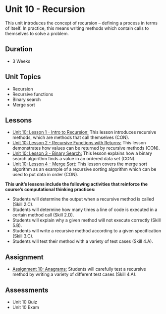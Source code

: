 # Unit 10 - Recursion

This unit introduces the concept of recursion – defining a process in terms of itself. In practice, this means writing methods which contain calls to themselves to solve a problem.

## Duration
* 3 Weeks

## Unit Topics
* Recursion
* Recursive functions
* Binary search
* Merge sort

## Lessons
* [Unit 10: Lesson 1 - Intro to Recursion:](https://github.com/mapoztate/apcsa2020/tree/master/unit10/lesson1) This lesson introduces recursive methods, which are methods that call themselves (CON).
* [Unit 10: Lesson 2 - Recursive Functions with Returns:](https://github.com/mapoztate/apcsa2020/tree/master/unit10/lesson2) This lesson demonstrates how values can be returned by recursive methods (CON).
* [Unit 10: Lesson 3 - Binary Search:](https://github.com/mapoztate/apcsa2020/tree/master/unit10/lesson3) This lesson explains how a binary search algorithm finds a value in an ordered data set (CON).
* [Unit 10: Lesson 4 - Merge Sort:](https://github.com/mapoztate/apcsa2020/tree/master/unit10/lesson4) This lesson covers the merge sort algorithm as an example of a recursive sorting algorithm which can be used to put data in order (CON).

**This unit’s lessons include the following activities that reinforce the course’s computational thinking practices:**
* Students will determine the output when a recursive method is called (Skill 2.C).
* Students will determine how many times a line of code is executed in a certain method call (Skill 2.D).
* Students will explain why a given method will not execute correctly (Skill 5.B).
* Students will write a recursive method according to a given specification (Skill 3.C).
* Students will test their method with a variety of test cases (Skill 4.A).

## Assignment
* [Assignment 10: Anagrams:](https://github.com/mapoztate/apcsa2020/tree/master/unit10/U10_Assignment) Students will carefully test a recursive method by writing a variety of different
test cases (Skill 4.A).

## Assessments
* Unit 10 Quiz
* Unit 10 Exam
